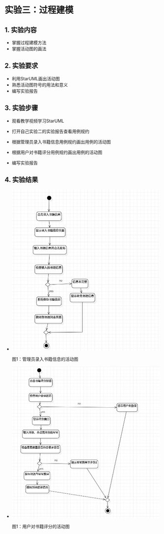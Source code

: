 # 实验三：过程建模

## 1. 实验内容

- 掌握过程建模方法
- 掌握活动图的画法



## 2. 实验要求

- 利用StarUML画出活动图
- 熟悉活动图符号的用法和意义
- 编写实验报告



## 3. 实验步骤

- 观看教学视频学习StarUML

- 打开自己实验二的实验报告查看用例规约

- 根据管理员录入书籍信息用例规约画出用例的活动图

- 根据用户对书籍评分用例规约画出用例的活动图

- 编写实验报告

  






## 4. 实验结果

- ![活动图](./Lab3_ActivityDiagram_1.JPG)



  图1：管理员录入书籍信息的活动图



- ![活动图2](./Lab3_ActivityDiagram_2.JPG)

  图1：用户对书籍评分的活动图
